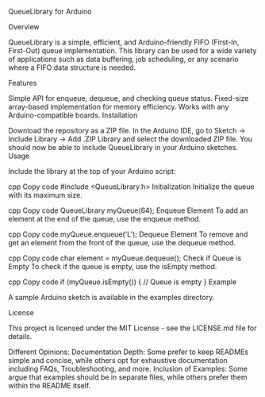 QueueLibrary for Arduino

Overview

QueueLibrary is a simple, efficient, and Arduino-friendly FIFO (First-In, First-Out) queue implementation. This library can be used for a wide variety of applications such as data buffering, job scheduling, or any scenario where a FIFO data structure is needed.

Features

Simple API for enqueue, dequeue, and checking queue status.
Fixed-size array-based implementation for memory efficiency.
Works with any Arduino-compatible boards.
Installation

Download the repository as a ZIP file.
In the Arduino IDE, go to Sketch -> Include Library -> Add .ZIP Library and select the downloaded ZIP file.
You should now be able to include QueueLibrary in your Arduino sketches.
Usage

Include the library at the top of your Arduino script:

cpp
Copy code
#include <QueueLibrary.h>
Initialization
Initialize the queue with its maximum size.

cpp
Copy code
QueueLibrary myQueue(64);
Enqueue Element
To add an element at the end of the queue, use the enqueue method.

cpp
Copy code
myQueue.enqueue('L');
Dequeue Element
To remove and get an element from the front of the queue, use the dequeue method.

cpp
Copy code
char element = myQueue.dequeue();
Check if Queue is Empty
To check if the queue is empty, use the isEmpty method.

cpp
Copy code
if (myQueue.isEmpty()) {
  // Queue is empty
}
Example

A sample Arduino sketch is available in the examples directory.

License

This project is licensed under the MIT License - see the LICENSE.md file for details.

Different Opinions:
Documentation Depth: Some prefer to keep READMEs simple and concise, while others opt for exhaustive documentation including FAQs, Troubleshooting, and more.
Inclusion of Examples: Some argue that examples should be in separate files, while others prefer them within the README itself.